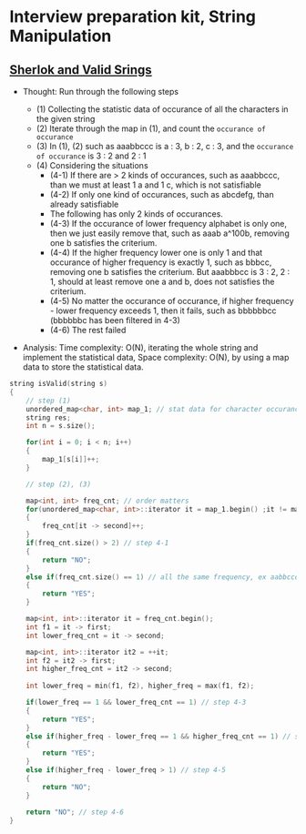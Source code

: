 # Interview preparation kit, String Manipulation

## [Sherlok and Valid Srings](https://www.hackerrank.com/challenges/sherlock-and-valid-string/problem?h_l=interview&playlist_slugs%5B%5D=interview-preparation-kit&playlist_slugs%5B%5D=strings)

* Thought: Run through the following steps
    * (1) Collecting the statistic data of occurance of all the characters in the given string
    * (2) Iterate through the map in (1), and count the `occurance of occurance` 
    * (3) In (1), (2) such as aaabbccc is a : 3, b : 2, c : 3, and the `occurance of occurance` is 3 : 2 and 2 : 1
    * (4) Considering the situations
        * (4-1) If there are > 2 kinds of occurances, such as aaabbccc, than we must at least 1 a and 1 c, which is not satisfiable  
        * (4-2) If only one kind of occurances, such as abcdefg, than already satisfiable
        * The following has only 2 kinds of occurances.
        * (4-3) If the occurance of lower frequency alphabet is only one, then we just easily remove that, such as aaab a^100b, removing one b satisfies the criterium.
        * (4-4) If the higher frequency lower one is only 1 and that occurance of higher frequency is exactly 1, such as bbbcc, removing one b satisfies the criterium. But aaabbbcc is 3 : 2, 2 : 1, should at least remove one a and b, does not satisfies the criterium.
        * (4-5) No matter the occurance of occurance, if higher frequency - lower frequency exceeds 1, then it fails, such as bbbbbbcc (bbbbbbc has been filtered in 4-3)
        * (4-6) The rest failed

* Analysis: Time complexity: O(N), iterating the whole string and implement the statistical data, Space complexity: O(N), by using a map data to store the statistical data.

```cpp
string isValid(string s) 
{
    // step (1)
    unordered_map<char, int> map_1; // stat data for character occurance
    string res;
    int n = s.size();

    for(int i = 0; i < n; i++)
    {
        map_1[s[i]]++;
    }

    // step (2), (3)

    map<int, int> freq_cnt; // order matters
    for(unordered_map<char, int>::iterator it = map_1.begin() ;it != map_1.end(); it++)
    {
        freq_cnt[it -> second]++;
    }
    if(freq_cnt.size() > 2) // step 4-1
    {
        return "NO";
    } 
    else if(freq_cnt.size() == 1) // all the same frequency, ex aabbccddee, we only have 2 : 5 // step 4-2
    {
        return "YES";
    }

    map<int, int>::iterator it = freq_cnt.begin();
    int f1 = it -> first;
    int lower_freq_cnt = it -> second; 

    map<int, int>::iterator it2 = ++it;
    int f2 = it2 -> first;
    int higher_freq_cnt = it2 -> second;
    
    int lower_freq = min(f1, f2), higher_freq = max(f1, f2);

    if(lower_freq == 1 && lower_freq_cnt == 1) // step 4-3
    {
        return "YES";
    }
    else if(higher_freq - lower_freq == 1 && higher_freq_cnt == 1) // step 4-4
    {
        return "YES";
    }
    else if(higher_freq - lower_freq > 1) // step 4-5 
    {
        return "NO";
    }
    
    return "NO"; // step 4-6
}
```